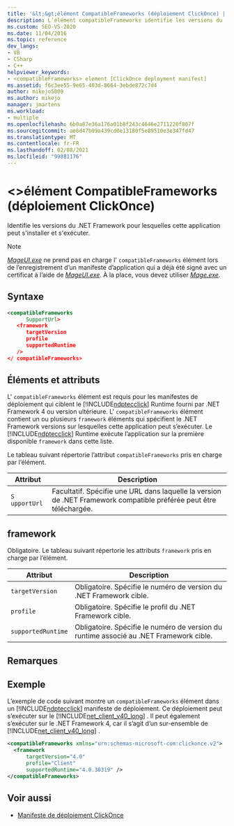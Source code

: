 ```yaml
---
title: '&lt;&gt;élément CompatibleFrameworks (déploiement ClickOnce) | Microsoft Docs'
description: L’élément compatibleFrameworks identifie les versions du .NET Framework sur lesquelles cette application peut être installée et exécutée.
ms.custom: SEO-VS-2020
ms.date: 11/04/2016
ms.topic: reference
dev_langs:
- VB
- CSharp
- C++
helpviewer_keywords:
- <compatibleFrameworks> element [ClickOnce deployment manifest]
ms.assetid: f6c3ee55-9e65-403d-8664-3ebde872c7d4
author: mikejo5000
ms.author: mikejo
manager: jmartens
ms.workload:
- multiple
ms.openlocfilehash: 6b0a87e36a176a01b8f243c4646e2711220f807f
ms.sourcegitcommit: ae6d47b09a439cd0e13180f5e89510e3e347fd47
ms.translationtype: MT
ms.contentlocale: fr-FR
ms.lasthandoff: 02/08/2021
ms.locfileid: "99881176"
---
```

# <a name="ltcompatibleframeworksgt-element-clickonce-deployment"></a>&lt;&gt;élément CompatibleFrameworks (déploiement ClickOnce)
Identifie les versions du .NET Framework pour lesquelles cette application peut s'installer et s'exécuter.

> [!NOTE]
> [*MageUI.exe*](/dotnet/framework/tools/mageui-exe-manifest-generation-and-editing-tool-graphical-client) ne prend pas en charge l' `compatibleFrameworks` élément lors de l’enregistrement d’un manifeste d’application qui a déjà été signé avec un certificat à l’aide de [*MageUI.exe*](/dotnet/framework/tools/mageui-exe-manifest-generation-and-editing-tool-graphical-client). À la place, vous devez utiliser [*Mage.exe*](/dotnet/framework/tools/mage-exe-manifest-generation-and-editing-tool).

## <a name="syntax"></a>Syntaxe

```xml
<compatibleFrameworks
      SupportUrl> 
   <framework
      targetVersion
      profile
      supportedRuntime
   /> 
</ compatibleFrameworks>
```

## <a name="elements-and-attributes"></a>Éléments et attributs
 L' `compatibleFrameworks` élément est requis pour les manifestes de déploiement qui ciblent le [!INCLUDE[ndptecclick](../deployment/includes/ndptecclick_md.md)] Runtime fourni par .NET Framework 4 ou version ultérieure. L' `compatibleFrameworks` élément contient un ou plusieurs `framework` éléments qui spécifient le .NET Framework versions sur lesquelles cette application peut s’exécuter. Le [!INCLUDE[ndptecclick](../deployment/includes/ndptecclick_md.md)] Runtime exécute l’application sur la première disponible `framework` dans cette liste.

 Le tableau suivant répertorie l’attribut `compatibleFrameworks` pris en charge par l’élément.

|Attribut|Description|
|---------------|-----------------|
|`S` `upportUrl`|Facultatif. Spécifie une URL dans laquelle la version de .NET Framework compatible préférée peut être téléchargée.|

## <a name="framework"></a>framework
 Obligatoire. Le tableau suivant répertorie les attributs `framework` pris en charge par l’élément.

|Attribut|Description|
|---------------|-----------------|
|`targetVersion`|Obligatoire. Spécifie le numéro de version du .NET Framework cible.|
|`profile`|Obligatoire. Spécifie le profil du .NET Framework cible.|
|`supportedRuntime`|Obligatoire. Spécifie le numéro de version du runtime associé au .NET Framework cible.|

## <a name="remarks"></a>Remarques

## <a name="example"></a>Exemple
 L’exemple de code suivant montre un `compatibleFrameworks` élément dans un [!INCLUDE[ndptecclick](../deployment/includes/ndptecclick_md.md)] manifeste de déploiement. Ce déploiement peut s’exécuter sur le [!INCLUDE[net_client_v40_long](../deployment/includes/net_client_v40_long_md.md)] . Il peut également s’exécuter sur le .NET Framework 4, car il s’agit d’un sur-ensemble de [!INCLUDE[net_client_v40_long](../deployment/includes/net_client_v40_long_md.md)] .

```xml
<compatibleFrameworks xmlns="urn:schemas-microsoft-com:clickonce.v2">
  <framework
      targetVersion="4.0"
      profile="Client"
      supportedRuntime="4.0.30319" />
</compatibleFrameworks>
```

## <a name="see-also"></a>Voir aussi
- [Manifeste de déploiement ClickOnce](../deployment/clickonce-deployment-manifest.md)